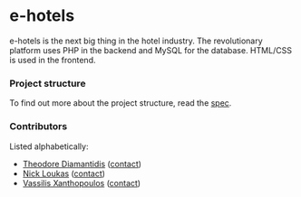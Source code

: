 # e-hotels

e-hotels is the next big thing in the hotel industry. The revolutionary platform uses PHP in the backend and MySQL for the database. HTML/CSS is used in the frontend.

### Project structure

To find out more about the project structure, read the [spec](etc/spec/index.md).

### Contributors

Listed alphabetically:

* [Theodore Diamantidis](https://github.com/tdiam) ([contact](mailto:diamaltho@gmail.com))
* [Nick Loukas](https://github.com/laloukas) ([contact](mailto:nickloukas@outlook.com))
* [Vassilis Xanthopoulos](https://github.com/vilaras) ([contact](mailto:xanthopoulos.vassilis@gmail.com))